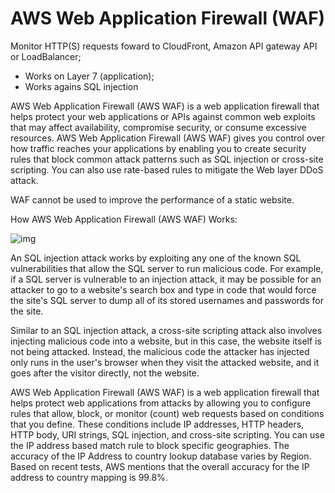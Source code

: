 # AWS Web Application Firewall (WAF)

Monitor HTTP(S) requests foward to CloudFront, Amazon API gateway API or LoadBalancer;

- Works on Layer 7 (application);
- Works agains SQL injection

AWS Web Application Firewall (AWS WAF) is a web application firewall that helps protect your web applications or APIs against common web exploits that may affect availability, compromise security, or consume excessive resources. AWS Web Application Firewall (AWS WAF) gives you control over how traffic reaches your applications by enabling you to create security rules that block common attack patterns such as SQL injection or cross-site scripting. You can also use rate-based rules to mitigate the Web layer DDoS attack.

WAF cannot be used to improve the performance of a static website.

How AWS Web Application Firewall (AWS WAF) Works:

![img](https://d1.awsstatic.com/products/WAF/product-page-diagram_AWS-WAF_How-it-Works@2x.452efa12b06cb5c87f07550286a771e20ca430b9.png)

An SQL injection attack works by exploiting any one of the known SQL vulnerabilities that allow the SQL server to run malicious code. For example, if a SQL server is vulnerable to an injection attack, it may be possible for an attacker to go to a website's search box and type in code that would force the site's SQL server to dump all of its stored usernames and passwords for the site.

Similar to an SQL injection attack, a cross-site scripting attack also involves injecting malicious code into a website, but in this case, the website itself is not being attacked. Instead, the malicious code the attacker has injected only runs in the user's browser when they visit the attacked website, and it goes after the visitor directly, not the website.

AWS Web Application Firewall (AWS WAF) is a web application firewall that helps protect web applications from attacks by allowing you to configure rules that allow, block, or monitor (count) web requests based on conditions that you define. These conditions include IP addresses, HTTP headers, HTTP body, URI strings, SQL injection, and cross-site scripting. You can use the IP address based match rule to block specific geographies. The accuracy of the IP Address to country lookup database varies by Region. Based on recent tests, AWS mentions that the overall accuracy for the IP address to country mapping is 99.8%.
